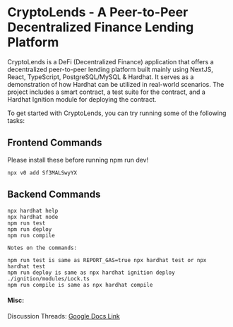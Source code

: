 # CryptoLends - A Peer-to-Peer Decentralized Finance Lending Platform

CryptoLends is a DeFi (Decentralized Finance) application that offers a decentralized peer-to-peer lending platform built mainly using NextJS, React, TypeScript, PostgreSQL/MySQL & Hardhat. It serves as a demonstration of how Hardhat can be utilized in real-world scenarios. The project includes a smart contract, a test suite for the contract, and a Hardhat Ignition module for deploying the contract.

To get started with CryptoLends, you can try running some of the following tasks:

## Frontend Commands

Please install these before running npm run dev!

```shell
npx v0 add Sf3MALSwyYX
```

## Backend Commands

```shell
npx hardhat help
npx hardhat node
npm run test
npm run deploy
npm run compile
```

```shell
Notes on the commands:

npm run test is same as REPORT_GAS=true npx hardhat test or npx hardhat test
npm run deploy is same as npx hardhat ignition deploy ./ignition/modules/Lock.ts
npm run compile is same as npx hardhat compile
```

#### Misc:

Discussion Threads: [Google Docs Link](https://docs.google.com/document/d/1ktRCx8tw9-VSfIOH4tqIF9Btzvad_O_SZXijZx36rd8/edit?usp=sharing)
